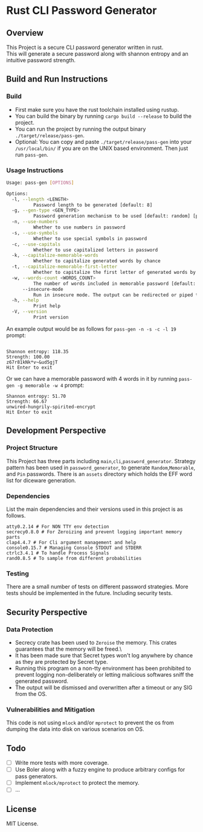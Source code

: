 # Rust CLI Password Generator

## Overview

This Project is a secure CLI password generator written in rust.\
This will generate a secure password along with shannon entropy and an intuitive password strength.

## Build and Run Instructions

### Build

- First make sure you have the rust toolchain installed using rustup.
- You can build the binary by running `cargo build --release` to build the project.
- You can run the project by running the output binary `./target/release/pass-gen`.
- Optional: You can copy and paste `./target/release/pass-gen` into your `/usr/local/bin/` if you are on the UNIX based environment. Then just run `pass-gen`.

### Usage Instructions

```bash
Usage: pass-gen [OPTIONS]

Options:
  -l, --length <LENGTH>
          Password length to be generated [default: 8]
  -g, --gen-type <GEN_TYPE>
          Password generation mechanism to be used [default: random] [possible values: random, pin, memorable]
  -n, --use-numbers
          Whether to use numbers in password
  -s, --use-symbols
          Whether to use special symbols in password
  -c, --use-capitals
          Whether to use capitalized letters in password
  -k, --capitalize-memorable-words
          Whether to capitalize generated words by chance
  -t, --capitalize-memorable-first-letter
          Whether to capitalize the first letter of generated words by chance
  -w, --words-count <WORDS_COUNT>
          The number of words included in memorable password [default: 5]
      --insecure-mode
          Run in insecure mode. The output can be redirected or piped to files or non terminal environments
  -h, --help
          Print help
  -V, --version
          Print version
```

An example output would be as follows for `pass-gen -n -s -c -l 19` prompt:

```

Shannon entropy: 118.35
Strength: 100.00
z67r81kNk*v~&ud5gjT
Hit Enter to exit
```

Or we can have a memorable password with 4 words in it by running `pass-gen -g memorable -w 4` prompt:

```
Shannon entropy: 51.70
Strength: 66.67
unwired-hungrily-spirited-encrypt
Hit Enter to exit
```

## Development Perspective

### Project Structure

This Project has three parts including `main`,`cli`,`password_generator`.
Strategy pattern has been used in `password_generator`, to generate `Random`,`Memorable`, and `Pin` passwords.
There is an `assets` directory which holds the EFF word list for diceware generation.

### Dependencies

List the main dependencies and their versions used in this project is as follows.

```
atty0.2.14 # For NON TTY env detection
secrecy0.8.0 # For Zeroizing and prevent logging important memory parts
clap4.4.7 # For Cli argument management and help
console0.15.7 # Managing Console STDOUT and STDERR
ctrlc3.4.1 # To handle Process Signals 
rand0.8.5 # To sample from different probabilities
```

### Testing

There are a small number of tests on different password strategies. More tests should be implemented in the future. Including security tests.

## Security Perspective

### Data Protection

- Secrecy crate has been used to `Zeroise` the memory. This crates guarantees that the memory will be freed.\
- It has been made sure that Secret types won't log anywhere by chance as they are protected by Secret type.
- Running this program on a non-tty environment has been prohibited to prevent logging non-deliberately or letting malicious softwares sniff the generated password.
- The output will be dismissed and overwritten after a timeout or any SIG from the OS.

### Vulnerabilities and Mitigation

This code is not using `mlock` and/or `mprotect` to prevent the os from dumping the data into disk on various scenarios on OS.

## Todo

- [ ] Write more tests with more coverage.
- [ ] Use Boler along with a fuzzy engine to produce arbitrary configs for pass generators.
- [ ] Implement `mlock/mprotect` to protect the memory.
- [ ] ...

## License

MIT License.
